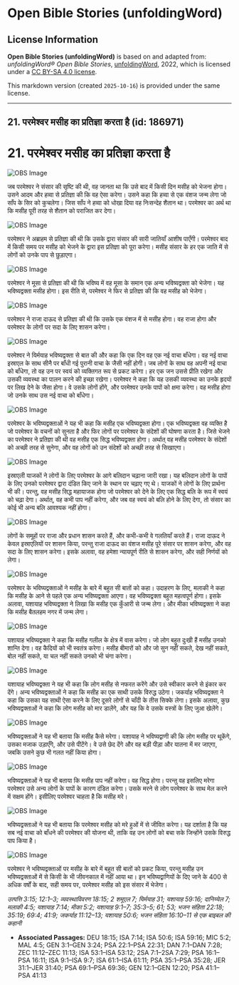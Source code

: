 # Open Bible Stories (unfoldingWord)

## License Information

**Open Bible Stories (unfoldingWord)** is based on and adapted from: _unfoldingWord® Open Bible Stories_, [unfoldingWord](https://unfoldingword.org/utw), 2022, which is licensed under a [CC BY-SA 4.0 license](https://creativecommons.org/licenses/by-sa/4.0/legalcode.en).

This markdown version (created `2025-10-16`) is provided under the same license.



--------------------------------

## 21. परमेश्वर मसीह का प्रतिज्ञा करता है (id: 186971)

21\. परमेश्वर मसीह का प्रतिज्ञा करता है
=======================================

![OBS Image](https://cdn.aquifer.bible/aquifer-content/resources/UWOBS/jpg/360px/obs-en-21-01.jpg)

जब परमेश्वर ने संसार की सृष्टि की थी, वह जानता था कि उसे बाद में किसी दिन मसीह को भेजना होगा। उसने आदम और हव्वा से प्रतिज्ञा की कि वह ऐसा करेगा। उसने कहा कि हव्वा से एक वंशज जन्म लेगा जो साँप के सिर को कुचलेगा। जिस साँप ने हव्वा को धोखा दिया वह निःसन्देह शैतान था। परमेश्वर का अर्थ था कि मसीह पूरी तरह से शैतान को पराजित कर देगा।

![OBS Image](https://cdn.aquifer.bible/aquifer-content/resources/UWOBS/jpg/360px/obs-en-21-02.jpg)

परमेश्वर ने अब्राहम से प्रतिज्ञा की थी कि उसके द्वारा संसार की सारी जातियाँ आशीष पाएँगी। परमेश्वर बाद में किसी समय पर मसीह को भेजने के द्वारा इस प्रतिज्ञा को पूरा करेगा। मसीह संसार के हर एक जाति में से लोगों को उनके पाप से छुड़ाएगा।

![OBS Image](https://cdn.aquifer.bible/aquifer-content/resources/UWOBS/jpg/360px/obs-en-21-03.jpg)

परमेश्वर ने मूसा से प्रतिज्ञा की थी कि भविष्य में वह मूसा के समान एक अन्य भविष्यद्वक्ता को भेजेगा। यह भविष्यद्वक्ता मसीह होगा। इस रीति से, परमेश्वर ने फिर से प्रतिज्ञा की कि वह मसीह को भेजेगा।

![OBS Image](https://cdn.aquifer.bible/aquifer-content/resources/UWOBS/jpg/360px/obs-en-21-04.jpg)

परमेश्वर ने राजा दाऊद से प्रतिज्ञा की थी कि उसके एक वंशज में से मसीह होगा। वह राजा होगा और परमेश्वर के लोगों पर सदा के लिए शासन करेगा।

![OBS Image](https://cdn.aquifer.bible/aquifer-content/resources/UWOBS/jpg/360px/obs-en-21-05.jpg)

परमेश्वर ने यिर्मयाह भविष्यद्वक्ता से बात की और कहा कि एक दिन वह एक नई वाचा बाँधेगा। वह नई वाचा इस्राएल के साथ सीनै पर बाँधी गई पुरानी वाचा के जैसी नहीं होगी। जब लोगों के साथ वह अपनी नई वाचा को बाँधेगा, तो वह उन पर स्वयं को व्यक्तिगत रूप से प्रकट करेगा। हर एक जन उससे प्रीति रखेगा और उसकी व्यवस्था का पालन करने की इच्छा रखेगा। परमेश्वर ने कहा कि यह उसकी व्यवस्था का उनके हृदयों पर लिख देने के जैसा होगा। वे उसके लोगों होंगे, और परमेश्वर उनके पापों को क्षमा करेगा। वह मसीह होगा जो उनके साथ उस नई वाचा को बाँधेगा।

![OBS Image](https://cdn.aquifer.bible/aquifer-content/resources/UWOBS/jpg/360px/obs-en-21-06.jpg)

परमेश्वर के भविष्यद्वक्ताओं ने यह भी कहा कि मसीह एक भविष्यद्वक्ता होगा। एक भविष्यद्वक्ता वह व्यक्ति है जो परमेश्वर के वचनों को सुनता है और फिर लोगों पर परमेश्वर के संदेशों की घोषणा करता है। जिसे भेजने का परमेश्वर ने प्रतिज्ञा की थी वह मसीह एक सिद्ध भविष्यद्वक्ता होगा। अर्थात् वह मसीह परमेश्वर के संदेशों को अच्छी तरह से सुनेगा, और वह लोगों को उन संदेशों को अच्छी तरह से सिखाएगा।

![OBS Image](https://cdn.aquifer.bible/aquifer-content/resources/UWOBS/jpg/360px/obs-en-21-07.jpg)

इस्राएली याजकों ने लोगों के लिए परमेश्वर के आगे बलिदान चढ़ाना जारी रखा। यह बलिदान लोगों के पापों के लिए उनको परमेश्वर द्वारा दंडित किए जाने के स्थान पर चढ़ाए गए थे। याजकों ने लोगों के लिए प्रार्थना भी की। परन्तु, वह मसीह सिद्ध महायाजक होगा जो परमेश्वर को देने के लिए एक सिद्ध बलि के रूप में स्वयं को चढ़ा देगा। अर्थात्, वह कभी पाप नहीं करेगा, और जब वह स्वयं को बलि होने के लिए देगा, तो संसार का कोई भी अन्य बलि आवश्यक नहीं होगा।

![OBS Image](https://cdn.aquifer.bible/aquifer-content/resources/UWOBS/jpg/360px/obs-en-21-08.jpg)

लोगों के समूहों पर राजा और प्रधान शासन करते हैं, और कभी\-कभी वे गलतियाँ करते हैं। राजा दाऊद ने केवल इस्राएलियों पर शासन किया, परन्तु राजा दाऊद का वंशज मसीह पूरे संसार पर शासन करेगा, और वह सदा के लिए शासन करेगा। इसके अलावा, वह हमेशा न्यायपूर्ण रीति से शासन करेगा, और सही निर्णयों को लेगा।

![OBS Image](https://cdn.aquifer.bible/aquifer-content/resources/UWOBS/jpg/360px/obs-en-21-09.jpg)

परमेश्वर के भविष्यद्वक्ताओं ने मसीह के बारे में बहुत सी बातों को कहा। उदाहरण के लिए, मलाकी ने कहा कि मसीह के आने से पहले एक अन्य भविष्यद्वक्ता आएगा। वह भविष्यद्वक्ता बहुत महत्वपूर्ण होगा। इसके अलावा, यशायाह भविष्यद्वक्ता ने लिखा कि मसीह एक कुँआरी से जन्म लेगा। और मीका भविष्यद्वक्ता ने कहा कि मसीह बैतलहम नगर में जन्म लेगा।

![OBS Image](https://cdn.aquifer.bible/aquifer-content/resources/UWOBS/jpg/360px/obs-en-21-10.jpg)

यशायाह भविष्यद्वक्ता ने कहा कि मसीह गलील के क्षेत्र में वास करेगा। जो लोग बहुत दुःखी हैं मसीह उनको शान्ति देगा। वह कैदियों को भी स्वतंत्र करेगा। मसीह बीमारों को और जो सुन नहीं सकते, देख नहीं सकते, बोल नहीं सकते, या चल नहीं सकते उनको भी चंगा करेगा।

![OBS Image](https://cdn.aquifer.bible/aquifer-content/resources/UWOBS/jpg/360px/obs-en-21-11.jpg)

यशायाह भविष्यद्वक्ता ने यह भी कहा कि लोग मसीह से नफरत करेंगे और उसे स्वीकार करने से इंकार कर देंगे। अन्य भविष्यद्वक्ताओं ने कहा कि मसीह का एक साथी उसके विरुद्ध उठेगा। जकर्याह भविष्यद्वक्ता ने कहा कि उसका यह साथी ऐसा करने के लिए दूसरे लोगों से चाँदी के तीस सिक्के लेगा। इसके अलावा, कुछ भविष्यद्वक्ताओं ने कहा कि लोग मसीह को मार डालेंगे, और यह कि वे उसके वस्त्रों के लिए जुआ खेलेंगे।

![OBS Image](https://cdn.aquifer.bible/aquifer-content/resources/UWOBS/jpg/360px/obs-en-21-12.jpg)

भविष्यद्वक्ताओं ने यह भी बताया कि मसीह कैसे मरेगा। यशायाह ने भविष्यद्वाणी की कि लोग मसीह पर थूकेंगे, उसका मजाक उड़ाएँगे, और उसे पीटेंगे। वे उसे छेद देंगे और वह बड़ी पीड़ा और यातना में मर जाएगा, जबकि उसने कुछ भी गलत नहीं किया होगा।

![OBS Image](https://cdn.aquifer.bible/aquifer-content/resources/UWOBS/jpg/360px/obs-en-21-13.jpg)

भविष्यद्वक्ताओं ने यह भी बताया कि मसीह पाप नहीं करेगा। वह सिद्ध होगा। परन्तु वह इसलिए मरेगा परमेश्वर उसे अन्य लोगों के पापों के कारण दंडित करेगा। उसके मरने से लोग परमेश्वर के साथ मेल करने में सक्षम होंगे। इसीलिए परमेश्वर चाहता है कि मसीह मरे।

![OBS Image](https://cdn.aquifer.bible/aquifer-content/resources/UWOBS/jpg/360px/obs-en-21-14.jpg)

भविष्यद्वक्ताओं ने यह भी बताया कि परमेश्वर मसीह को मरे हुओं में से जीवित करेगा। यह दर्शाता है कि यह सब नई वाचा को बाँधने की परमेश्वर की योजना थी, ताकि वह उन लोगों को बचा सके जिन्होंने उसके विरुद्ध पाप किया है।

![OBS Image](https://cdn.aquifer.bible/aquifer-content/resources/UWOBS/jpg/360px/obs-en-21-15.jpg)

परमेश्वर ने भविष्यद्वक्ताओं पर मसीह के बारे में बहुत सी बातों को प्रकट किया, परन्तु मसीह उन भविष्यद्वक्ताओं में से किसी के भी जीवनकाल में नहीं आया था। इन भविष्यद्वाणियों के दिए जाने के 400 से अधिक वर्षों के बाद, सही समय पर, परमेश्वर मसीह को इस संसार में भेजेगा।

*उत्पत्ति 3:15; 12:1–3; व्यवस्थाविवरण 18:15; 2 शमूएल 7; यिर्मयाह 31; यशायाह 59:16; दानिय्येल 7; मलाकी 4:5; यशायाह 7:14; मीका 5:2; यशायाह 9:1–7; 35:3–5; 61; 53; भजन संहिता 22:18; 35:19; 69:4; 41:9; जकर्याह 11:12–13; यशायाह 50:6; भजन संहिता 16:10–11 से एक बाइबल की कहानी*

* **Associated Passages:** DEU 18:15; ISA 7:14; ISA 50:6; ISA 59:16; MIC 5:2; MAL 4:5; GEN 3:1–GEN 3:24; PSA 22:1–PSA 22:31; DAN 7:1–DAN 7:28; ZEC 11:12–ZEC 11:13; ISA 53:1–ISA 53:12; 2SA 7:1–2SA 7:29; PSA 16:1–PSA 16:11; ISA 9:1–ISA 9:7; ISA 61:1–ISA 61:11; PSA 35:1–PSA 35:28; JER 31:1–JER 31:40; PSA 69:1–PSA 69:36; GEN 12:1–GEN 12:20; PSA 41:1–PSA 41:13

